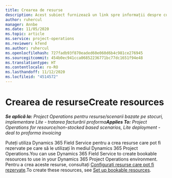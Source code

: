 ```yaml
---
title: Crearea de resurse
description: Acest subiect furnizează un link spre informații despre cum se creează resurse care pot fi rezervate.
author: ruhercul
manager: Annbe
ms.date: 11/05/2020
ms.topic: article
ms.service: project-operations
ms.reviewer: kfend
ms.author: ruhercul
ms.openlocfilehash: 727fadb93f870eaded60e060d6b4c981ce276945
ms.sourcegitcommit: 454b0ec941cca06852236771bc77dc1651f94e48
ms.translationtype: HT
ms.contentlocale: ro-RO
ms.lasthandoff: 11/12/2020
ms.locfileid: "4514572"
---
```

# <a name="create-resources"></a><span data-ttu-id="14a56-103">Crearea de resurse</span><span class="sxs-lookup"><span data-stu-id="14a56-103">Create resources</span></span>

<span data-ttu-id="14a56-104">_**Se aplică la:** Project Operations pentru resurse/scenarii bazate pe stocuri, implementare Lite - tratarea facturării proforma_</span><span class="sxs-lookup"><span data-stu-id="14a56-104">_**Applies To:** Project Operations for resource/non-stocked based scenarios, Lite deployment - deal to proforma invoicing_</span></span>

<span data-ttu-id="14a56-105">Puteți utiliza Dynamics 365 Field Service pentru a crea resurse care pot fi rezervate pe care să le utilizați în mediul Dynamics 365 Project Operations.</span><span class="sxs-lookup"><span data-stu-id="14a56-105">You can use Dynamics 365 Field Service to create bookable resources to use in your Dynamics 365 Project Operations environment.</span></span> <span data-ttu-id="14a56-106">Pentru a crea aceste resurse, consultați [Configurați resurse care pot fi rezervate](https://docs.microsoft.com/dynamics365/field-service/set-up-bookable-resources).</span><span class="sxs-lookup"><span data-stu-id="14a56-106">To create these resources, see [Set up bookable resources](https://docs.microsoft.com/dynamics365/field-service/set-up-bookable-resources).</span></span>
